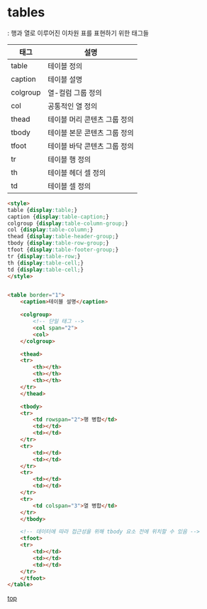 # tables
: 행과 열로 이루어진 이차원 표를 표현하기 위한 태그들      

태그 | 설명
---|---  
table    | 테이블 정의
caption  | 테이블 설명
colgroup | 열-컬럼 그룹 정의
col      | 공통적인 열 정의
thead    | 테이블 머리 콘텐츠 그룹 정의
tbody    | 테이블 본문 콘텐츠 그룹 정의
tfoot    | 테이블 바닥 콘텐츠 그룹 정의
tr       | 테이블 행 정의
th       | 테이블 헤더 셀 정의
td       | 테이블 셀 정의


```html
<style>
table {display:table;}
caption {display:table-caption;}
colgroup {display:table-column-group;}
col {display:table-column;}
thead {display:table-header-group;}
tbody {display:table-row-group;}
tfoot {display:table-footer-group;}
tr {display:table-row;}
th {display:table-cell;}
td {display:table-cell;}
</style>


<table border="1">
	<caption>테이블 설명</caption>

	<colgroup>
		<!-- 단일 태그 -->
		<col span="2">
		<col>
	</colgroup>

	<thead>
    <tr>
		<th></th>
		<th></th>
		<th></th>
    </tr>
    </thead>

    <tbody>
    <tr>
        <td rowspan="2">행 병합</td>
        <td></td>
        <td></td>
    </tr>
    <tr>
        <td></td>
        <td></td>
    </tr>
    <tr>
        <td></td>
        <td></td>
    </tr>
    <tr>
        <td colspan="3">열 병합</td>
    </tr>
    </tbody>

	<!-- 데이터에 따라 접근성을 위해 tbody 요소 전에 위치할 수 있음 -->
	<tfoot>
	<tr>
		<td></td>
		<td></td>
		<td></td>
	</tr>
	</tfoot>
</table>
```



[top](#)
